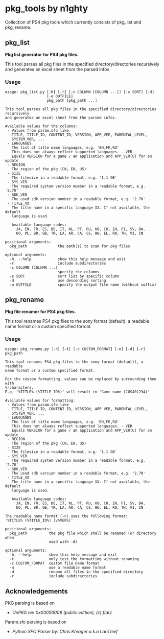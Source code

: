 # pkg_tools by n1ghty
Collection of PS4 pkg tools which currently consists of pkg_list and pkg_rename.

## pkg_list
**Pkg list generator for PS4 pkg files.**

This tool parses all pkg files in the specified directory/directories recursively
and generates an excel sheet from the parsed infos.

### Usage
```
usage: pkg_list.py [-h] [-r] [-c COLUMN [COLUMN ...]] [-s SORT] [-d]
                   [-o OUTFILE]
                   pkg_path [pkg_path ...]

This tool parses all pkg files in the specified directory/directories recursively
and generates an excel sheet from the parsed infos.

Available values for the columns:
 - Values from param.sfo like
   TITLE, TITLE_ID, CONTENT_ID, VERSION, APP_VER, PARENTAL_LEVEL,
   SYSTEM_VER, ...
 - LANGUAGES
   The list of title name languages, e.g. 'EN,FR,RU'
   This does not always reflect supported languages. - VER
   Equals VERSION for a game / an application and APP_VER(U) for an update
 - REGION
   The region of the pkg (CN, EU, US)
 - SIZE
   The filesize in a readable format, e.g. '1.1 GB'
 - SYS_VER
   The required system version number in a readable format, e.g. '2.70'
 - SDK_VER
   The used sdk version number in a readable format, e.g. '2.70'
 - TITLE_XX
   The title name in a specific language XX. If not available, the default
   language is used.

   Available language codes:
     JA, EN, FR, ES, DE, IT, NL, PT, RU, KO, CH, ZH, FI, SV, DA,
     NO, PL, BR, GB, TR, LA, AR, CA, CS, HU, EL, RO, TH, VI, IN

positional arguments:
  pkg_path              the path(s) to scan for pkg files

optional arguments:
  -h, --help            show this help message and exit
  -r                    include subdirectories
  -c COLUMN [COLUMN ...]
                        specify the columns
  -s SORT               sort list by specific column
  -d                    use descending sorting
  -o OUTFILE            specify the output file name (without suffix)
```

## pkg_rename
**Pkg file renamer for PS4 pkg files.**

This tool renames PS4 pkg files to the sony format (default), a readable
name format or a custom specified format.

### Usage
```
usage: pkg_rename.py [-h] [-t] [-c CUSTOM_FORMAT] [-n] [-d] [-r] pkg_path

This tool renames PS4 pkg files to the sony format (default), a readable
name format or a custom specified format.

For the custom formatting, values can be replaced by surrounding them with
%-characters.
E.g. '%TITLE% (%TITLE_ID%)' will result in 'Game name (CUSA01234)'

Available values for formatting:
 - Values from param.sfo like
   TITLE, TITLE_ID, CONTENT_ID, VERSION, APP_VER, PARENTAL_LEVEL,
   SYSTEM_VER, ...
 - LANGUAGES
   The list of title name languages, e.g. 'EN,FR,RU'
   This does not always reflect supported languages. - VER
   Equals VERSION for a game / an application and APP_VER(U) for an update
 - REGION
   The region of the pkg (CN, EU, US)
 - SIZE
   The filesize in a readable format, e.g. '1.1 GB'
 - SYS_VER
   The required system version number in a readable format, e.g. '2.70'
 - SDK_VER
   The used sdk version number in a readable format, e.g. '2.70'
 - TITLE_XX
   The title name in a specific language XX. If not available, the default
   language is used.

   Available language codes:
     JA, EN, FR, ES, DE, IT, NL, PT, RU, KO, CH, ZH, FI, SV, DA,
     NO, PL, BR, GB, TR, LA, AR, CA, CS, HU, EL, RO, TH, VI, IN

The readable name format (-n) uses the following format:
'%TITLE% (%TITLE_ID%) [v%VER%]'

positional arguments:
  pkg_path          the pkg file which shall be renamed (or directory when
                    used with -d)

optional arguments:
  -h, --help        show this help message and exit
  -t                only test the formatting without renaming
  -c CUSTOM_FORMAT  custom file name format
  -n                use a readable name format
  -d                rename all files in the specified directory
  -r                include subdirectories
```

## Acknowledgements
PKG parsing is based on
- *UnPKG rev 0x00000008 (public edition), (c) flatz*

Param.sfo parsing is based on
- *Python SFO Parser by: Chris Kreager a.k.a LanThief*